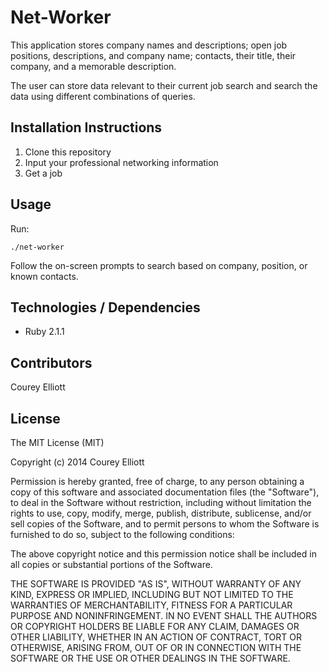 # Net-Worker

This application stores company names and descriptions; open job positions, descriptions, and company name; contacts, their title, their company, and a memorable description.

The user can store data relevant to their current job search and search the data using different combinations of queries.

## Installation Instructions

  1. Clone this repository
  2. Input your professional networking information
  3. Get a job

## Usage

Run:

    ./net-worker

Follow the on-screen prompts to search based on company, position, or known contacts.


## Technologies / Dependencies

  * Ruby 2.1.1

## Contributors

Courey Elliott

## License

The MIT License (MIT)

Copyright (c) 2014 Courey Elliott

Permission is hereby granted, free of charge, to any person obtaining a copy
of this software and associated documentation files (the "Software"), to deal
in the Software without restriction, including without limitation the rights
to use, copy, modify, merge, publish, distribute, sublicense, and/or sell
copies of the Software, and to permit persons to whom the Software is
furnished to do so, subject to the following conditions:

The above copyright notice and this permission notice shall be included in
all copies or substantial portions of the Software.

THE SOFTWARE IS PROVIDED "AS IS", WITHOUT WARRANTY OF ANY KIND, EXPRESS OR
IMPLIED, INCLUDING BUT NOT LIMITED TO THE WARRANTIES OF MERCHANTABILITY,
FITNESS FOR A PARTICULAR PURPOSE AND NONINFRINGEMENT. IN NO EVENT SHALL THE
AUTHORS OR COPYRIGHT HOLDERS BE LIABLE FOR ANY CLAIM, DAMAGES OR OTHER
LIABILITY, WHETHER IN AN ACTION OF CONTRACT, TORT OR OTHERWISE, ARISING FROM,
OUT OF OR IN CONNECTION WITH THE SOFTWARE OR THE USE OR OTHER DEALINGS IN
THE SOFTWARE.
